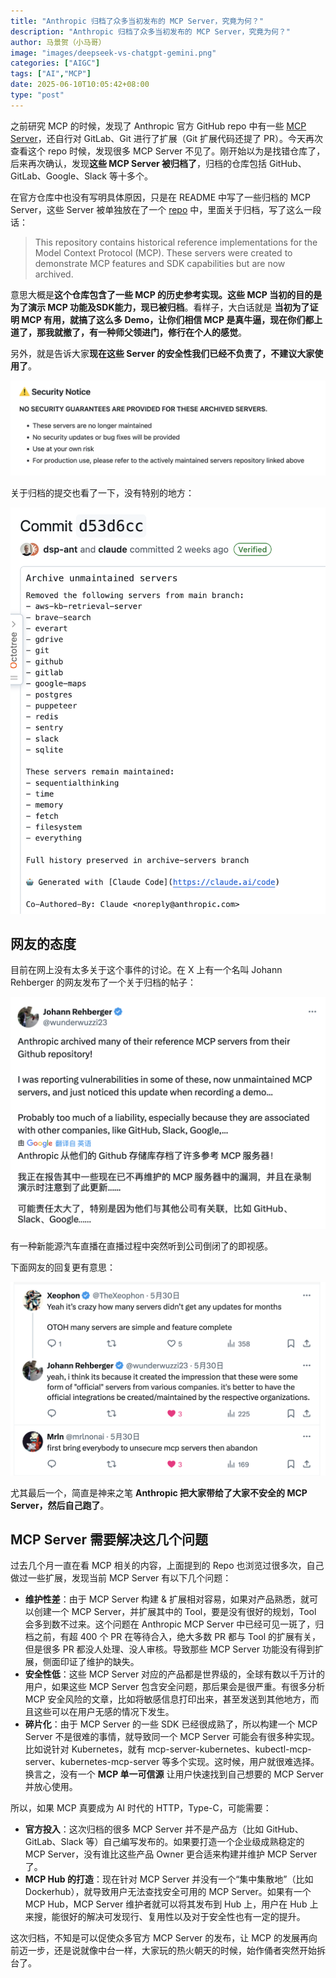 ```yaml
---
title: "Anthropic 归档了众多当初发布的 MCP Server，究竟为何？"
description: "Anthropic 归档了众多当初发布的 MCP Server，究竟为何？"
author: 马景贺（小马哥）
image: "images/deepseek-vs-chatgpt-gemini.png"
categories: ["AIGC"]
tags: ["AI","MCP"]
date: 2025-06-10T10:05:42+08:00
type: "post"
---
```


之前研究 MCP 的时候，发现了 Anthropic 官方 GitHub repo 中有一些 [MCP Server]((https://github.com/modelcontextprotocol/servers))，还自行对 GitLab、Git 进行了扩展（Git 扩展代码还提了 PR）。今天再次查看这个 repo 时候，发现很多 MCP Server 不见了。刚开始以为是找错仓库了，后来再次确认，发现**这些 MCP Server 被归档了**，归档的仓库包括 GitHub、GitLab、Google、Slack 等十多个。

在官方仓库中也没有写明具体原因，只是在 README 中写了一些归档的 MCP Server，这些 Server 被单独放在了一个 [repo](https://github.com/modelcontextprotocol/servers-archived) 中，里面关于归档，写了这么一段话：

> This repository contains historical reference implementations for the Model Context Protocol (MCP). These servers were created to demonstrate MCP features and SDK capabilities but are now archived.

意思大概是**这个仓库包含了一些 MCP 的历史参考实现。这些 MCP 当初的目的是为了演示 MCP 功能及SDK能力，现已被归档**。看样子，大白话就是 **当初为了证明 MCP 有用，就搞了这么多 Demo，让你们相信 MCP 是真牛逼，现在你们都上道了，那我就撤了，有一种师父领进门，修行在个人的感觉**。

另外，就是告诉大家**现在这些 Server 的安全性我们已经不负责了，不建议大家使用了**。

![security warnging](images/mcp-archive-warning.png)

关于归档的提交也看了一下，没有特别的地方：

![archived MCP Server](images/archived-mcp-server.png)

## 网友的态度

目前在网上没有太多关于这个事件的讨论。在 X 上有一个名叫 Johann Rehberger 的网友发布了一个关于归档的帖子：

![Johann Rehberger](images/Johann-Rehberger.png)

有一种新能源汽车直播在直播过程中突然听到公司倒闭了的即视感。

下面网友的回复更有意思：

![others response](images/others-response.png)

尤其最后一个，简直是神来之笔 **Anthropic 把大家带给了大家不安全的 MCP Server，然后自己跑了**。


## MCP Server 需要解决这几个问题

过去几个月一直在看 MCP 相关的内容，上面提到的 Repo 也浏览过很多次，自己做过一些扩展，发现当前 MCP Server 有以下几个问题：

* **维护性差**：由于 MCP Server 构建 & 扩展相对容易，如果对产品熟悉，就可以创建一个 MCP Server，并扩展其中的 Tool，要是没有很好的规划，Tool 会多到数不过来。这个问题在 Anthropic MCP Server 中已经可见一斑了，归档之前，有超 400 个 PR 在等待合入，绝大多数 PR 都与 Tool 的扩展有关，但是很多 PR 都没人处理、没人审核。导致那些 MCP Server 功能没有得到扩展，侧面印证了维护的缺失。
* **安全性低**：这些 MCP Server 对应的产品都是世界级的，全球有数以千万计的用户，如果这些 MCP Server 包含安全问题，那后果会是很严重。有很多分析 MCP 安全风险的文章，比如将敏感信息打印出来，甚至发送到其他地方，而且这些可以在用户无感的情况下发生。
* **碎片化**：由于 MCP Server 的一些 SDK 已经很成熟了，所以构建一个 MCP Server 不是很难的事情，就导致同一个 MCP Server 可能会有很多种实现。比如说针对 Kubernetes，就有 mcp-server-kubernetes、kubectl-mcp-server、kubernetes-mcp-server 等多个实现。这时候，用户就很难选择。换言之，没有一个 **MCP 单一可信源** 让用户快速找到自己想要的 MCP Server 并放心使用。

所以，如果 MCP 真要成为 AI 时代的 HTTP，Type-C，可能需要：

* **官方投入**：这次归档的很多 MCP Server 并不是产品方（比如 GitHub、GitLab、Slack 等）自己编写发布的。如果要打造一个企业级成熟稳定的 MCP Server，没有谁比这些产品 Owner 更合适来构建并维护 MCP Server 了。
* **MCP Hub 的打造**：现在针对 MCP Server 并没有一个“集中集散地”（比如 Dockerhub），就导致用户无法查找安全可用的 MCP Server。如果有一个 MCP Hub，MCP Server 维护者就可以将其发布到 Hub 上，用户在 Hub 上来搜，能很好的解决可发现行、复用性以及对于安全性也有一定的提升。

这次归档，不知是可以促使众多官方 MCP Server 的发布，让 MCP 的发展再向前迈一步，还是说就像中台一样，大家玩的热火朝天的时候，始作俑者突然开始拆台了。




